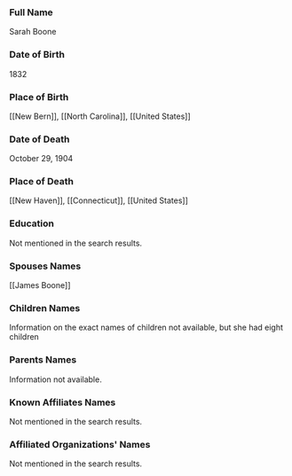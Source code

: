 ### Full Name
Sarah Boone

### Date of Birth
1832
### Place of Birth
[[New Bern]], [[North Carolina]], [[United States]]

### Date of Death
October 29, 1904
### Place of Death
[[New Haven]], [[Connecticut]], [[United States]]
### Education
Not mentioned in the search results.

### Spouses Names
[[James Boone]]
### Children Names
Information on the exact names of children not available, but she had eight children
### Parents Names
Information not available.

### Known Affiliates Names
Not mentioned in the search results.

### Affiliated Organizations' Names
Not mentioned in the search results.